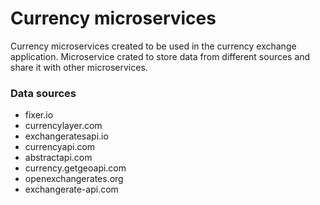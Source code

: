 # Currency microservices

Currency microservices created to be used in the currency exchange application.
Microservice crated to store data from different sources and share it with other microservices.

### Data sources

- fixer.io
- currencylayer.com
- exchangeratesapi.io
- currencyapi.com
- abstractapi.com
- currency.getgeoapi.com
- openexchangerates.org
- exchangerate-api.com